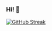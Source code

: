 ### Hi! 👋

  

  [![GitHub Streak](https://github-readme-streak-stats.herokuapp.com/?user=aryamankukal&theme=dark)](https://git.io/streak-stats)
  

